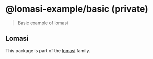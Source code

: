# @lomasi-example/basic (private)

> Basic example of lomasi

## Lomasi

This package is part of the [lomasi](https://github.com/etienne-dldc/lomasi) family.
